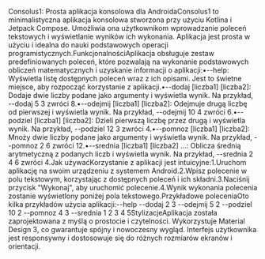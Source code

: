 Consolus1: Prosta aplikacja konsolowa dla AndroidaConsolus1 to minimalistyczna aplikacja konsolowa stworzona przy użyciu Kotlina i Jetpack Compose.  Umożliwia ona użytkownikom wprowadzanie poleceń tekstowych i wyświetlanie wyników ich wykonania. Aplikacja jest prosta w użyciu i idealna do nauki podstawowych operacji programistycznych.FunkcjonalnościAplikacja obsługuje zestaw predefiniowanych poleceń, które pozwalają na wykonanie podstawowych obliczeń matematycznych i uzyskanie informacji o aplikacji:•--help: Wyświetla listę dostępnych poleceń wraz z ich opisami. Jest to świetne miejsce, aby rozpocząć korzystanie z aplikacji.•--dodaj [liczba1] [liczba2]: Dodaje dwie liczby podane jako argumenty i wyświetla wynik. Na przykład, --dodaj 5 3 zwróci 8.•--odejmij [liczba1] [liczba2]: Odejmuje drugą liczbę od pierwszej i wyświetla wynik. Na przykład, --odejmij 10 4 zwróci 6.•--podziel [liczba1] [liczba2]: Dzieli pierwszą liczbę przez drugą i wyświetla wynik. Na przykład, --podziel 12 3 zwróci 4.•--pomnoz [liczba1] [liczba2]: Mnoży dwie liczby podane jako argumenty i wyświetla wynik. Na przykład, --pomnoz 2 6 zwróci 12.•--srednia [liczba1] [liczba2] ...: Oblicza średnią arytmetyczną z podanych liczb i wyświetla wynik. Na przykład, --srednia 2 4 6 zwróci 4.Jak używaćKorzystanie z aplikacji jest intuicyjne:1.Uruchom aplikację na swoim urządzeniu z systemem Android.2.Wpisz polecenie w polu tekstowym, korzystając z dostępnych poleceń i ich składni.3.Naciśnij przycisk "Wykonaj", aby uruchomić polecenie.4.Wynik wykonania polecenia zostanie wyświetlony poniżej pola tekstowego.Przykładowe poleceniaOto kilka przykładów użycia aplikacji:--help
--dodaj 2 3
--odejmij 5 2
--podziel 10 2
--pomnoz 4 3
--srednia 1 2 3 4 5StylizacjeAplikacja została zaprojektowana z myślą o prostocie i czytelności. Wykorzystuje Material Design 3, co gwarantuje spójny i nowoczesny wygląd. Interfejs użytkownika jest responsywny i dostosowuje się do różnych rozmiarów ekranów i orientacji.
